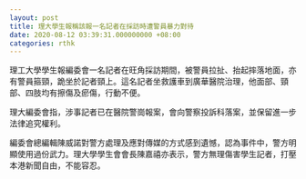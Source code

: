 ```yaml
---
layout: post
title: 理大學生報稱該報一名記者在採訪時遭警員暴力對待
date: 2020-08-12 03:39:31.000000000 +08:00
categories: rthk
---
```


理工大學學生報編委會一名記者在旺角採訪期間，被警員拉扯、抬起摔落地面，亦有警員箍頸，跪坐於記者頸上。這名記者坐救護車到廣華醫院治理，他面部、頸部、四肢均有擦傷及瘀傷，行動不便。

理大編委會指，涉事記者已在醫院警崗報案，會向警察投訴科落案，並保留進一步法律追究權利。

編委會總編輯陳威諾對警方處理及應對傳媒的方式感到遺憾，認為事件中，警方明顯使用過份武力。理大學學生會會長陳嘉禧亦表示，警方無理傷害學生記者，打壓本港新聞自由，不能容忍。

